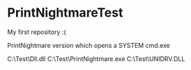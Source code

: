 # PrintNightmareTest
My first repository :(

PrintNightmare version which opens a SYSTEM cmd.exe

C:\Test\Dll.dll
C:\Test\PrintNightmare.exe
C:\Test\UNIDRV.DLL
